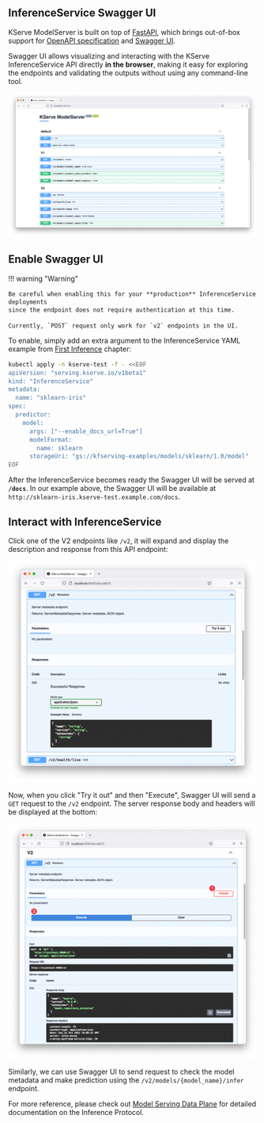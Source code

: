 ## InferenceService Swagger UI

KServe ModelServer is built on top of [FastAPI](https://github.com/tiangolo/fastapi), which brings out-of-box support for [OpenAPI specification](https://www.openapis.org/) and [Swagger UI](https://swagger.io/tools/swagger-ui/).

Swagger UI allows visualizing and interacting with the KServe InferenceService API directly **in the browser**, making it easy for exploring the endpoints and validating the outputs without using any command-line tool.

![KServe ModelServer Swagger UI](../images/swagger/kserve-swagger-ui.png)

## Enable Swagger UI

!!! warning "Warning"

    Be careful when enabling this for your **production** InferenceService deployments
    since the endpoint does not require authentication at this time.

    Currently, `POST` request only work for `v2` endpoints in the UI.

To enable, simply add an extra argument to the InferenceService YAML example from [First Inference](first_isvc.md) chapter:

```bash hl_lines="9"
kubectl apply -n kserve-test -f - <<EOF
apiVersion: "serving.kserve.io/v1beta1"
kind: "InferenceService"
metadata:
  name: "sklearn-iris"
spec:
  predictor:
    model:
      args: ["--enable_docs_url=True"]
      modelFormat:
        name: sklearn
      storageUri: "gs://kfserving-examples/models/sklearn/1.0/model"
EOF
```

After the InferenceService becomes ready the Swagger UI will be served at **`/docs`**. 
In our example above, the Swagger UI will be available at `http://sklearn-iris.kserve-test.example.com/docs`.

## Interact with InferenceService

Click one of the V2 endpoints like `/v2`, it will expand and display the description and response from this API endpoint:

![V2 Metadata](../images/swagger/v2-metadata.png)

Now, when you click "Try it out" and then "Execute", Swagger UI will send a `GET` request to the `/v2` endpoint. The server response body and headers will be displayed at the bottom:

![V2 Metadata](../images/swagger/v2-metadata-try-out.png)

Similarly, we can use Swagger UI to send request to check the model metadata and make prediction using the `/v2/models/{model_name}/infer` endpoint.

For more reference, please check out [Model Serving Data Plane](../modelserving/data_plane/data_plane.md) for detailed documentation on the Inference Protocol.
